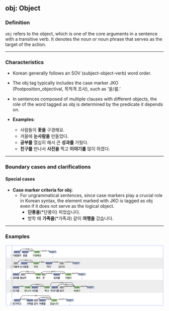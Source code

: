 ## obj: Object

### Definition
`obj` refers to the object, which is one of the core arguments in a sentence with a transitive verb. It denotes the noun or noun phrase that serves as the target of the action.

---

### Characteristics
- Korean generally follows an SOV (subject-object-verb) word order.
- The obj tag typically includes the case marker JKO (Postposition_objectival, 목적격 조사), such as '을/를.'
- In sentences composed of multiple clauses with different objects, the role of the word tagged as obj is determined by the predicate it depends on.

- **Examples**:
    - 사람들이 **꽃을** 구경해요.
    - 겨울에 **눈사람을** 만들었다.
    - **공부를** 열심히 해서 큰 **성과를** 거뒀다.
    - **친구를** 만나서 **사진을** 찍고 **이야기를** 많이 하겠다.

---

### Boundary cases and clarifications

#### Special cases
- **Case marker criteria for obj:**  
   - For ungrammatical sentences, since case markers play a crucial role in Korean syntax, the element marked with JKO is tagged as obj even if it does not serve as the logical object.
        - **단풍을**(*단풍이) 피었습니다.
        - 방학 때  **가족을**(*가족과) 같이 **여행을** 갔습니다.

---

### Examples
![obj Example](obj.png)
